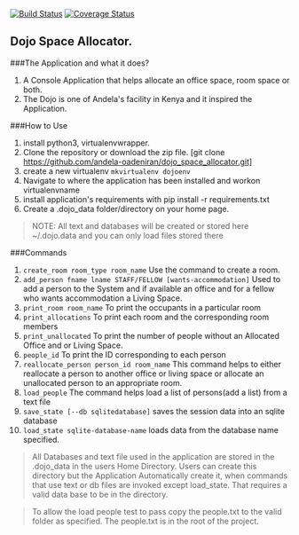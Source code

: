 [![Build Status](https://travis-ci.org/andela-oadeniran/dojo_space_allocator.svg?branch=ladi)](https://travis-ci.org/andela-oadeniran/dojo_space_allocator)
[![Coverage Status](https://coveralls.io/repos/github/andela-oadeniran/dojo_space_allocator/badge.svg?branch=test)](https://coveralls.io/github/andela-oadeniran/dojo_space_allocator?branch=test)
##            Dojo Space Allocator.

###The Application and what it does?
1. A Console Application that helps allocate an office space, room space or both.
2. The Dojo is one of Andela's facility in Kenya and it inspired the Application.

###How to Use
1. install python3, virtualenvwrapper.
2. Clone the repository or download the zip file. [git clone https://github.com/andela-oadeniran/dojo_space_allocator.git]
3. create a new virtualenv `mkvirtualenv dojoenv`
4. Navigate to where the application has been installed and workon virtualenvname
5. install application's requirements with pip install -r requirements.txt
6. Create a .dojo_data folder/directory on your home page.

 > NOTE: All text and databases will be created or stored here ~/.dojo.data and you can only load files stored there

###Commands
 1. `create_room room_type room_name` Use the command to create a room.
 2. `add_person fname lname STAFF/FELLOW [wants-accommodation]`  Used to add a person to the System and if available an office and for a fellow who wants accommodation a Living Space.
 3. `print_room room_name` To print the occupants in a particular room
 4. `print_allocations` To print each room and the corresponding room members
 5. `print_unallocated` To print the number of people without an Allocated Office and or Living Space.
 6. `people_id` To print the ID corresponding to each person
 7. `reallocate_person person_id room_name` This command helps to either reallocate a person to another office or living space or allocate an unallocated person to an appropriate room.
 8. `load_people` The command helps load a list of persons(add a list) from a text file
 9. `save_state [--db sqlitedatabase]` saves the session data into an sqlite database
 10. `load_state sqlite-database-name` loads data from the database name specified.


 > All Databases and text file used in the application are stored in the .dojo_data in the users Home Directory.
 > Users can create this directory but the Application Automatically create it, when commands that use text or db files are invoked except load_state. That requires a valid data base to be in the directory.

 > To allow the load people test to pass copy the people.txt to the valid folder as specified. The people.txt is in the root of the project.
